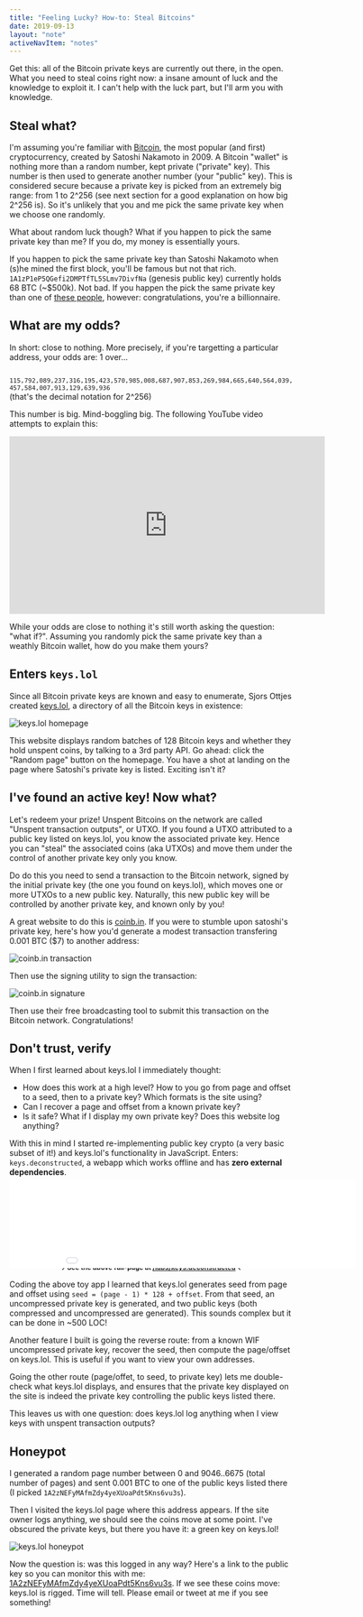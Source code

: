```yaml
---
title: "Feeling Lucky? How-to: Steal Bitcoins"
date: 2019-09-13
layout: "note"
activeNavItem: "notes"
---
```


Get this: all of the Bitcoin private keys are currently out there, in the open.
What you need to steal coins right now: a insane amount of luck and the
knowledge to exploit it. I can't help with the luck part, but I'll arm you with
knowledge.

## Steal what?

I'm assuming you're familiar with [Bitcoin][bitcoin], the most popular (and
first) cryptocurrency, created by Satoshi Nakamoto in 2009. A Bitcoin "wallet"
is nothing more than a random number, kept private ("private" key).  This
number is then used to generate another number (your "public" key). This is
considered secure because a private key is picked from an extremely big range:
from 1 to 2^256 (see next section for a good explanation on how big 2^256 is).
So it's unlikely that you and me pick the same private key when we choose one
randomly.

What about random luck though? What if you happen to pick the same private key
than me? If you do, my money is essentially yours.

If you happen to pick the same private key than Satoshi Nakamoto when (s)he
mined the first block, you'll be famous but not that rich.
`1A1zP1eP5QGefi2DMPTfTL5SLmv7DivfNa` (genesis public key) currently holds 68 BTC
(~$500k). Not bad. If you happen the pick the same private key than one of
[these people][bitcoin-top-100], however: congratulations, you're a
billionnaire.

## What are my odds?

In short: close to nothing. More precisely, if you're targetting a particular
address, your odds are: 1 over...

<code style="font-size:11px">
115,792,089,237,316,195,423,570,985,008,687,907,853,269,984,665,640,564,039,457,584,007,913,129,639,936
</code>
(that's the decimal notation for 2^256)

This number is big. Mind-boggling big. The following YouTube video attempts to explain this:

<iframe width="560" height="315" src="https://www.youtube.com/embed/S9JGmA5_unY" frameborder="0" allow="accelerometer; autoplay; encrypted-media; gyroscope; picture-in-picture" allowfullscreen></iframe>

While your odds are close to nothing it's still worth asking the question:
"what if?". Assuming you randomly pick the same private key than a weathly
Bitcoin wallet, how do you make them yours?

## Enters `keys.lol`

Since all Bitcoin private keys are known and easy to enumerate, Sjors Ottjes
created [keys.lol][keys.lol], a directory of all the Bitcoin keys in existence:

![keys.lol homepage](/img/keys.lol.png)

This website displays random batches of 128 Bitcoin keys and whether they hold
unspent coins, by talking to a 3rd party API. Go ahead: click the "Random page"
button on the homepage. You have a shot at landing on the page where Satoshi's
private key is listed. Exciting isn't it?

## I've found an active key! Now what?

Let's redeem your prize! Unspent Bitcoins on the network are called "Unspent
transaction outputs", or UTXO. If you found a UTXO attributed to a public key
listed on keys.lol, you know the associated private key. Hence you can "steal"
the associated coins (aka UTXOs) and move them under the control of another
private key only you know.

Do do this you need to send a transaction to the Bitcoin network, signed by the
initial private key (the one you found on keys.lol), which moves one or more
UTXOs to a new public key. Naturally, this new public key will be controlled by
another private key, and known only by you!

A great website to do this is [coinb.in][coinb.in]. If you were to stumble upon
satoshi's private key, here's how you'd generate a modest transaction
transfering 0.001 BTC ($7) to another address:

![coinb.in transaction](/img/coinb.in.png)

Then use the signing utility to sign the transaction:

![coinb.in signature](/img/coinb.in.signature.png)

Then use their free broadcasting tool to submit this transaction on the Bitcoin
network. Congratulations!

## Don't trust, verify

When I first learned about keys.lol I immediately thought:
* How does this work at a high level? How to you go from page and offset to a seed, then to a private key? Which formats is the site using?
* Can I recover a page and offset from a known private key?
* Is it safe? What if I display my own private key? Does this website log anything?

With this in mind I started re-implementing public key crypto (a very basic
subset of it!) and keys.lol's functionality in JavaScript. Enters:
`keys.deconstructed`, a webapp which works offline and has **zero external
dependencies**.

<style>
  #deconstructed {
    transform:scale(0.6);
    transform-origin: left center;
    /* Unsure why, but CSS `transform`ing an iframe creates margins on top/bottom... */
    margin: -60px 0;
  }
</style>
<iframe frameborder="0" width="1024" height="260" src="/labs/keys.deconstructed" id="deconstructed"></iframe>
<br>
<small style="display: block; text-align: center; font-weight: bold">&rarr; See the above full-page at <a href="/labs/keys.deconstructed" target="_blank" title="keys.deconstructed">/labs/keys.deconstructed</a> &larr;</small>

Coding the above toy app I learned that keys.lol generates seed from page and
offset using `seed = (page - 1) * 128 + offset`. From that seed, an
uncompressed private key is generated, and two public keys (both compressed and
uncompressed are generated). This sounds complex but it can be done in ~500
LOC!

Another feature I built is going the reverse route: from a known WIF
uncompressed private key, recover the seed, then compute the page/offset on
keys.lol. This is useful if you want to view your own addresses.

Going the other route (page/offet, to seed, to private key) lets me
double-check what keys.lol displays, and ensures that the private key displayed
on the site is indeed the private key controlling the public keys listed there.

This leaves us with one question: does keys.lol log anything when I view keys
with unspent transaction outputs?

## Honeypot

I generated a random page number between 0 and 9046..6675
(total number of pages) and sent 0.001 BTC to one of the public keys listed
there (I picked `1A2zNEFyMAfmZdy4yeXUoaPdt5Kns6vu3s`).

Then I visited the keys.lol page where this address appears. If the site owner
logs anything, we should see the coins move at some point. I've obscured the
private keys, but there you have it: a green key on keys.lol!

![keys.lol honeypot](/img/keys.lol.honeypot.png)

Now the question is: was this logged in any way? Here's a link to the public
key so you can monitor this with me:
[1A2zNEFyMAfmZdy4yeXUoaPdt5Kns6vu3s](https://www.blockchain.com/btc/address/1A2zNEFyMAfmZdy4yeXUoaPdt5Kns6vu3s).
If we see these coins move: keys.lol is rigged. Time will tell. Please email
or tweet at me if you see something!

[bitcoin]: https://bitcoin.org/en/
[bitcoin-top-100]: https://bitinfocharts.com/top-100-richest-bitcoin-addresses.html
[keys.lol]: https://keys.lol/
[coinb.in]: https://coinb.in/#newTransaction
